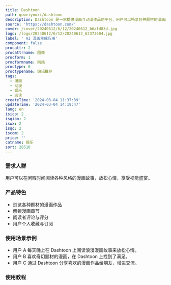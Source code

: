 ```yaml
---
title: Dashtoon
path: quweiyouxi/dashtoon
description: Dashtoon 是一家提供漫画与动漫作品的平台，用户可以畅享各种题材的漫画故事，包括浪漫、奇幻、动作等，让用户沉浸在丰富多彩的漫画世界中。
source: 'https://dashtoon.com/'
cover: /cover/20240612/6/12/20240612_b6afd83d.jpg
logo: /logo/20240612/6/12/20240612_62373604.jpg
label: ' AI 漫画生成应用'
component: false
procattr: 2
procattrname: 图像
procform: 1
procformname: 网站
proctype: 6
proctypename: 编辑推荐
tags:
  - 漫画
  - 动漫
  - 娱乐
  - 阅读
createTime: '2024-03-04 11:37:39'
updateTime: '2024-03-04 14:19:47'
lang: en
isicp: 2
isqian: 2
iswx: 2
isqq: 2
iscom: 2
price: ''
catname: 娱乐
sort: 28510
---
```




### 需求人群
用户可以在闲暇时间阅读各种风格的漫画故事，放松心情，享受视觉盛宴。

### 产品特色
- 浏览各种题材的漫画作品
- 解锁漫画章节
- 阅读者评论与评分
- 用户个人收藏与订阅

### 使用场景示例
- 用户 A 每天晚上在 Dashtoon 上阅读浪漫漫画故事来放松心情。
- 用户 B 喜欢奇幻题材的漫画，在 Dashtoon 上找到了满足。
- 用户 C 通过 Dashtoon 分享喜欢的漫画作品给朋友，增进交流。

### 使用教程


  
